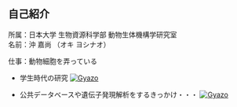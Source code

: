 ## 自己紹介
所属：日本大学 生物資源科学部  動物生体機構学研究室  
名前：沖 嘉尚 （オキ ヨシナオ）

仕事：動物細胞を弄っている

- 学生時代の研究
 [![Gyazo](http://gyazo.com/a08eacbeae0b1068a0b4469ec3190d35.png)](http://gyazo.com/a08eacbeae0b1068a0b4469ec3190d35)

- 公共データベースや遺伝子発現解析をするきっかけ・・・
 [![Gyazo](http://gyazo.com/fdfadc8f4259fd828b0d62bbd139b759.png)](http://gyazo.com/fdfadc8f4259fd828b0d62bbd139b759)


